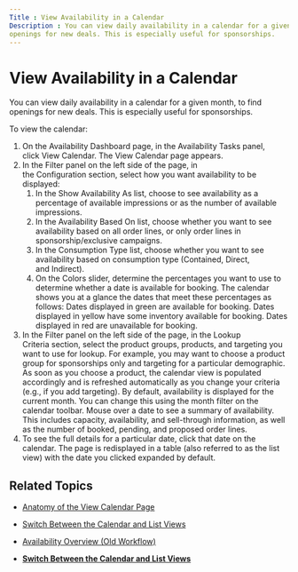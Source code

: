 ```yaml
---
Title : View Availability in a Calendar
Description : You can view daily availability in a calendar for a given month, to find
openings for new deals. This is especially useful for sponsorships.
---
```



# View Availability in a Calendar



You can view daily availability in a calendar for a given month, to find
openings for new deals. This is especially useful for sponsorships.

To view the calendar:

1.  On the Availability Dashboard page, in the Availability Tasks panel,
    click View Calendar. The
    View Calendar page appears.
2.  In the Filter panel on the left side of the page, in
    the Configuration section, select
    how you want availability to be displayed:
    1.  In the Show Availability As list, choose to see availability as
        a percentage of available impressions or as the number of
        available impressions.
    2.  In the Availability Based On list, choose whether you want to
        see availability based on all order lines, or only order lines
        in sponsorship/exclusive campaigns.
    3.  In the Consumption Type list, choose whether you want to see
        availability based on consumption type (Contained, Direct,
        and Indirect).
    4.  On the Colors slider, determine the percentages you want to use
        to determine whether a date is available for booking. The
        calendar shows you at a glance the dates that meet these
        percentages as follows: Dates displayed in green are available
        for booking. Dates displayed in yellow have some inventory
        available for booking. Dates displayed in red are unavailable
        for booking.
3.  In the Filter panel on the left side of the page, in
    the Lookup Criteria section,
    select the product groups, products, and targeting you want to use
    for lookup. For example, you may want to choose a product group for
    sponsorships only and targeting for a particular demographic. As
    soon as you choose a product, the calendar view is populated
    accordingly and is refreshed automatically as you change your
    criteria (e.g., if you add targeting). By default, availability is
    displayed for the current month. You can change this using the month
    filter on the calendar toolbar. Mouse over a date to see a summary
    of availability. This includes capacity, availability, and
    sell-through information, as well as the number of booked, pending,
    and proposed order lines.
4.  To see the full details for a particular date, click that date on
    the calendar. The page is redisplayed in a table (also referred to
    as the list view) with the date you clicked expanded by default.

<div id="ID-0000390c__section_j1t_bgk_nwb" >

## Related Topics

- <a href="anatomy-of-the-view-calendar-page.html" class="xref">Anatomy of
  the View Calendar Page</a>
- <a href="switch-between-the-calendar-and-list-views.html"
  class="xref">Switch Between the Calendar and List Views</a>
- <a href="availability-overview-old-workflow.html"
  class="xref">Availability Overview (Old Workflow)</a>





- **[Switch Between the Calendar and List
  Views](../topics/switch-between-the-calendar-and-list-views.html)**  



